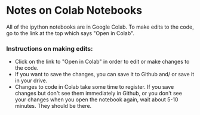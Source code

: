 # Notes on Colab Notebooks

All of the ipython notebooks are in Google Colab. To make edits to the code, go to the link at the top which says "Open in Colab".

### Instructions on making edits:
- Click on the link to "Open in Colab" in order to edit or make changes to the code.
- If you want to save the changes, you can save it to Github and/ or save it in your drive.
- Changes to code in Colab take some time to register. If you save changes but don't see them immediately in Github, or you don't see your changes when you open the notebook again, wait about 5-10 minutes. They should be there.
